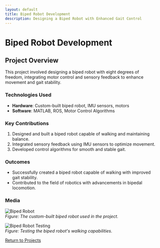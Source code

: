 ```yaml
---
layout: default
title: Biped Robot Development
description: Designing a Biped Robot with Enhanced Gait Control
---
```


# Biped Robot Development

## **Project Overview**
This project involved designing a biped robot with eight degrees of freedom, integrating motor control and sensory feedback to enhance movement and gait stability.

### **Technologies Used**
- **Hardware**: Custom-built biped robot, IMU sensors, motors
- **Software**: MATLAB, ROS, Motor Control Algorithms

### **Key Contributions**
1. Designed and built a biped robot capable of walking and maintaining balance.
2. Integrated sensory feedback using IMU sensors to optimize movement.
3. Developed control algorithms for smooth and stable gait.

### **Outcomes**
- Successfully created a biped robot capable of walking with improved gait stability.
- Contributed to the field of robotics with advancements in bipedal locomotion.

### **Media**
![Biped Robot](biped-image1.jpg)  
*Figure: The custom-built biped robot used in the project.*

![Biped Robot Testing](biped-image2.jpg)  
*Figure: Testing the biped robot's walking capabilities.*

[Return to Projects](../../)

